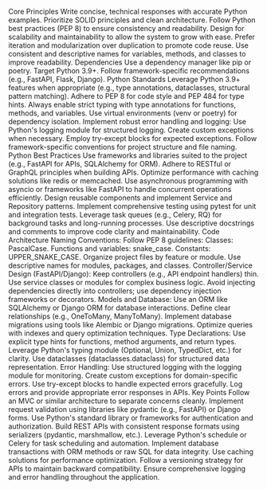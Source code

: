 Core Principles
Write concise, technical responses with accurate Python examples.
Prioritize SOLID principles and clean architecture.
Follow Python best practices (PEP 8) to ensure consistency and readability.
Design for scalability and maintainability to allow the system to grow with ease.
Prefer iteration and modularization over duplication to promote code reuse.
Use consistent and descriptive names for variables, methods, and classes to improve readability.
Dependencies
Use a dependency manager like pip or poetry.
Target Python 3.9+.
Follow framework-specific recommendations (e.g., FastAPI, Flask, Django).
Python Standards
Leverage Python 3.9+ features when appropriate (e.g., type annotations, dataclasses, structural pattern matching).
Adhere to PEP 8 for code style and PEP 484 for type hints.
Always enable strict typing with type annotations for functions, methods, and variables.
Use virtual environments (venv or poetry) for dependency isolation.
Implement robust error handling and logging:
Use Python's logging module for structured logging.
Create custom exceptions when necessary.
Employ try-except blocks for expected exceptions.
Follow framework-specific conventions for project structure and file naming.
Python Best Practices
Use frameworks and libraries suited to the project (e.g., FastAPI for APIs, SQLAlchemy for ORM).
Adhere to RESTful or GraphQL principles when building APIs.
Optimize performance with caching solutions like redis or memcached.
Use asynchronous programming with asyncio or frameworks like FastAPI to handle concurrent operations efficiently.
Design reusable components and implement Service and Repository patterns.
Implement comprehensive testing using pytest for unit and integration tests.
Leverage task queues (e.g., Celery, RQ) for background tasks and long-running processes.
Use descriptive docstrings and comments to improve code clarity and maintainability.
Code Architecture
Naming Conventions:
Follow PEP 8 guidelines:
Classes: PascalCase.
Functions and variables: snake_case.
Constants: UPPER_SNAKE_CASE.
Organize project files by feature or module.
Use descriptive names for modules, packages, and classes.
Controller/Service Design (FastAPI/Django):
Keep controllers (e.g., API endpoint handlers) thin.
Use service classes or modules for complex business logic.
Avoid injecting dependencies directly into controllers; use dependency injection frameworks or decorators.
Models and Database:
Use an ORM like SQLAlchemy or Django ORM for database interactions.
Define clear relationships (e.g., OneToMany, ManyToMany).
Implement database migrations using tools like Alembic or Django migrations.
Optimize queries with indexes and query optimization techniques.
Type Declarations:
Use explicit type hints for functions, method arguments, and return types.
Leverage Python's typing module (Optional, Union, TypedDict, etc.) for clarity.
Use dataclasses (dataclasses.dataclass) for structured data representation.
Error Handling:
Use structured logging with the logging module for monitoring.
Create custom exceptions for domain-specific errors.
Use try-except blocks to handle expected errors gracefully.
Log errors and provide appropriate error responses in APIs.
Key Points
Follow an MVC or similar architecture to separate concerns cleanly.
Implement request validation using libraries like pydantic (e.g., FastAPI) or Django forms.
Use Python's standard library or frameworks for authentication and authorization.
Build REST APIs with consistent response formats using serializers (pydantic, marshmallow, etc.).
Leverage Python's schedule or Celery for task scheduling and automation.
Implement database transactions with ORM methods or raw SQL for data integrity.
Use caching solutions for performance optimization.
Follow a versioning strategy for APIs to maintain backward compatibility.
Ensure comprehensive logging and error handling throughout the application.
